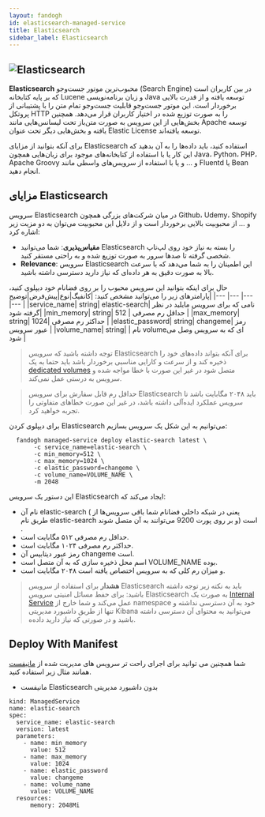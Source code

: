 ```yaml
---
layout: fandogh
id: elasticsearch-managed-service
title: Elasticsearch
sidebar_label: Elasticsearch 
---
```



## ![Elasticsearch](/img/docs/elasticsearch-managed-service.png "Elasticsearch")

**Elasticsearch** محبوب‌ترین موتور جست‌و‌جو (Search Engine) در بین کاربران است که بر پایه کتابخانه Lucene و زبان برنامه‌نویسی Java توسعه یافته و از قدرت بالایی برخوردار است. این موتور جست‌و‌جو قابلیت جست‌و‌جو تمام متن را با پشتیبانی از پروتکل HTTP را به صورت توزیع شده در اختیار کاربران قرار می‌دهد.
همچنین بخش‌هایی از این سرویس به صورت متن‌باز تحت لیسانس‌هایی مانند Apache توسعه یافته و بخش‌هایی دیگر تحت عنوان Elastic License توسعه یافته‌اند.<br/>

برای آنکه بتوانید از مزایای Elasticsearch استفاده کنید، باید داده‌ها را به آن بدهید که این کار یا با استفاده از کتابخانه‌های موجود برای زبان‌هایی همچون Java، Python، PHP، Apache Groovy و ...   و یا با استفاده از سرویس‌های واسطی مانند Fluentd یا Bean انجام دهید.<br/>


## مزایای Elasticsearch
سرویس Elasticsearch در میان شرکت‌های بزرگی همچون Github، Udemy، Shopify و ... از محبوبیت‌ بالایی برخوردار است و از دلایل این محبوبیت می‌توان به دو مزیت زیر اشاره کرد:
* **مقیاس‌پذیری**: شما می‌توانید Elasticsearch را بسته به نیاز خود روی لپ‌تاپ شخصی گرفته تا صدها سرور به صورت توزیع شده و به راحتی مستقر کنید.
* **Relevance**: سرویس Elasticsearch این اطمینان را به شما می‌دهد که با سرعت بالا به صورت دقیق به هر داده‌ای که نیاز دارید دسترسی داشته باشید.

حال برای اینکه بتوانید این سرویس محبوب را بر روی فضانام خود دیپلوی کنید، پارامتر‌های زیر را می‌توانید مشخص کنید:
|کانفیگ|نوع|پیش‌فرض|توضیح|
|---	|---	|---	|---	|
|service_name| string| elastic-search| نامی که برای سرویس مایلید در نظر گرفته شود|
|min_memory| string| 512 | حداقل رم مصرفی |
|max_memory| string| 1024| حداکثر رم مصرفی |
|elastic_password| string| changeme| رمز عبور سرویس |
|volume_name| string| | نام volumeای که به سرویس وصل می شود |

> توجه داشته باشید که سرویس ‌Elasticsearch برای آنکه بتواند داده‌های خود را ذخیره کند و از سرعت و کارایی مناسبی برخوردار باشد باید حتما به یک [dedicated volumes](https://docs.fandogh.cloud/docs/dedicated-volume.html) متصل شود در غیر این صورت با خطا مواجه شده و سرویس به درستی عمل نمی‌کند.

> حداقل رم قابل سفارش برای سرویس Elasticsearch باید ۲۰۴۸ مگابایت باشد تا سرویس عملکرد ایده‌آلی داشته باشد، در غیر این صورت خطاهای متفاوتی را تجربه خواهید کرد.

برای دیپلوی کردن Elasticsearch می‌توانیم به این شکل یک سرویس بسازیم:
```
  fandogh managed-service deploy elastic-search latest \
       -c service_name=elastic-search \
       -c min_memory=512 \
       -c max_memory=1024 \
       -c elastic_password=changeme \
       -c volume_name=VOLUME_NAME \
       -m 2048
```
این دستور یک سرویس Elasticsearch ایجاد می‌کند که:
* نام آن elastic-search ( یعنی در شبکه داخلی فضانام شما باقی سرویس‌ها از طریق نام elastic-search و بر روی پورت 9200 می‌توانند به آن متصل شوند) است .
* حداقل رم مصرفی ۵۱۲ مگابایت است.
* حداکثر رم مصرفی ۱۰۲۴ مگابایت است.
* رمز عبور دیتابیس آن changeme است.
* اسم محل ذخیره سازی که به آن متصل است VOLUME_NAME بوده.
* و میزان رم کلی که به سرویس اختصاص یافته است ۲۰۴۸ مگابایت است.

> **هشدار**
برای استفاده از سرویس Elasticsearch باید به نکته زیر توجه داشته باشید:
برای حفط مسائل امنیتی سرویس Elasticsearch به صورت یک [Internal Service](https://docs.fandogh.cloud/docs/services.html#%DB%B2-%D8%B3%D8%B1%D9%88%DB%8C%D8%B3-%D9%87%D8%A7%DB%8C-%D8%AE%D8%A7%D8%B1%D8%AC%DB%8C-%DB%8C%D8%A7-external-service) عمل می‌کند و شما خارج از namespace خود به آن دسترسی نداشته و تنها از طریق داشبورد مدیریتی Kibana می‌توانید به محتوای آن دسترسی داشته باشید و در صورتی که نیاز دارید داده‌ه.

## Deploy With Manifest
  

شما همچنین می توانید برای اجرای راحت تر سرویس های مدیریت شده از [مانیفست](https://docs.fandogh.cloud/docs/service-manifest.html) همانند مثال زیر استفاده کنید.

- مانیفست Elasticsearch بدون داشبورد مدیریتی
```
kind: ManagedService
name: elastic-search
spec:
  service_name: elastic-search
  version: latest
  parameters:
    - name: min_memory
      value: 512
    - name: max_memory
      value: 1024
    - name: elastic_password
      value: changeme
    - name: volume_name
      value: VOLUME_NAME
  resources:
      memory: 2048Mi
```
